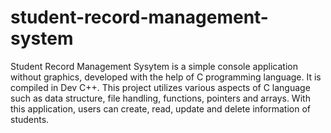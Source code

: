 # student-record-management-system
Student Record Management Sysytem is a simple console application without
graphics, developed with the help of C programming language. It is compiled in Dev
C++. This project utilizes various aspects of C language such as data structure, file
handling, functions, pointers and arrays. With this application, users can create, read,
update and delete information of students.
